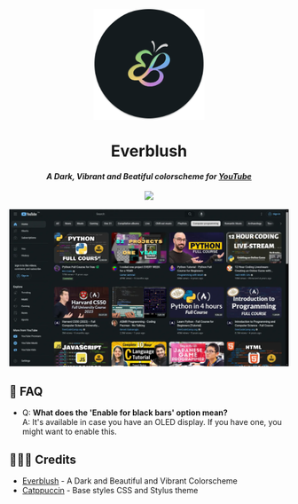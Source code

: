 <div align="center">
<img align="center" src="https://raw.githubusercontent.com/Everblush/assets/main/logo.png" height="200px" width="200px" alt="logo"> 
</div> 

<h1 align="center">Everblush</h1> 
<h4 align="center">
    <i>A Dark, Vibrant and Beatiful colorscheme for <a href="https://youtube.com">YouTube</a>
    </i>
</h4>

<div align="center">
	<a href="https://github.com/pyyupsk/Everblush/raw/main/userstyles/styles/youtube/everblush.user.css"><img src="https://img.shields.io/badge/stylus-install-e57474?colorA=232a2d&style=for-the-badge"></a>
</div>

<p align="center">
  <img src="preview.webp"/>
</p>


## 🙋 FAQ
- Q: **What does the 'Enable for black bars' option mean?**\
  A: It's available in case you have an OLED display. If you have one, you might want to enable this.

## 🧑‍🤝‍🧑 Credits

- [Everblush](https://github.com/Everblush) - A Dark and Beautiful and Vibrant Colorscheme
- [Catppuccin](https://github.com/catppuccin) - Base styles CSS and Stylus theme